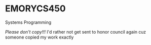 # EMORYCS450
Systems Programming 

*Please don't copy!!!*
I'd rather not get sent to honor council again cuz someone copied my work exactly
